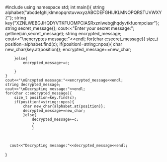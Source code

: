 #include<iostream>
using namespace std;
int main(){
   string alphabet{"abcdefghijklmnopqrstuvwxyzABCDEFGHIJKLMNOPQRSTUVWXYZ"};
   string key{"XZNLWEBGJHQDYVTKFUOMPCIASRxznlwebgjhqdyvtkfuompciasr"};
   string secret_message{};
   cout<<"Enter your secret message:";
   getline(cin,secret_message);
   string encrypted_message;
   cout<<"\nencryptes message:"<<endl;
    for(char c:secret_message){
        size_t position=alphabet.find(c);
        if(position!=string::npos){
            char new_char{key.at(position)};
            encrypted_message+=new_char;

        }else{
            encrypted_message+=c;

        }
    }
    cout<<"\nEncypted message:"<<encrypted_message<<endl;
    string decrypted_message;
    cout<<"\nDecrypting message:"<<endl;
    for(char c:encrypted_message){
        size_t position=key.find(c);
        if(position!=string::npos){
            char new_char{alphabet.at(position)};
            decrypted_message+=new_char;
            }else{
                decrypted_message+=c;
                }
                }

     
      
      cout<<"Decrypting mesaage:"<<decrypted_message<<endl;

}
